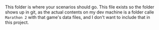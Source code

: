 This folder is where your scenarios should go. This file exists so the folder shows up in git, as the actual contents on my dev machine is a folder calle `Marathon 2` with that game's data files, and I don't want to include that in this project.